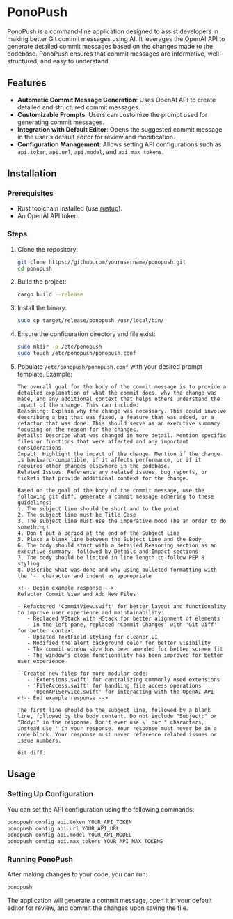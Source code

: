 # PonoPush

PonoPush is a command-line application designed to assist developers in making better Git commit messages using AI. It leverages the OpenAI API to generate detailed commit messages based on the changes made to the codebase. PonoPush ensures that commit messages are informative, well-structured, and easy to understand.

## Features

- **Automatic Commit Message Generation**: Uses OpenAI API to create detailed and structured commit messages.
- **Customizable Prompts**: Users can customize the prompt used for generating commit messages.
- **Integration with Default Editor**: Opens the suggested commit message in the user's default editor for review and modification.
- **Configuration Management**: Allows setting API configurations such as `api.token`, `api.url`, `api.model`, and `api.max_tokens`.

## Installation

### Prerequisites

- Rust toolchain installed (use [rustup](https://rustup.rs/)).
- An OpenAI API token.

### Steps

1. Clone the repository:

   ```sh
   git clone https://github.com/yourusername/ponopush.git
   cd ponopush
   ```

2. Build the project:

   ```sh
   cargo build --release
   ```

3. Install the binary:

   ```sh
   sudo cp target/release/ponopush /usr/local/bin/
   ```

4. Ensure the configuration directory and file exist:

   ```sh
   sudo mkdir -p /etc/ponopush
   sudo touch /etc/ponopush/ponopush.conf
   ```

5. Populate `/etc/ponopush/ponopush.conf` with your desired prompt template. Example:

   ```plaintext
   The overall goal for the body of the commit message is to provide a detailed explanation of what the commit does, why the change was made, and any additional context that helps others understand the impact of the change. This can include:
   Reasoning: Explain why the change was necessary. This could involve describing a bug that was fixed, a feature that was added, or a refactor that was done. This should serve as an executive summary focusing on the reason for the changes.
   Details: Describe what was changed in more detail. Mention specific files or functions that were affected and any important considerations.
   Impact: Highlight the impact of the change. Mention if the change is backward-compatible, if it affects performance, or if it requires other changes elsewhere in the codebase.
   Related Issues: Reference any related issues, bug reports, or tickets that provide additional context for the change.

   Based on the goal of the body of the commit message, use the following git diff, generate a commit message adhering to these guidelines:
   1. The subject line should be short and to the point
   2. The subject line must be Title Case
   3. The subject line must use the imperative mood (be an order to do something)
   4. Don't put a period at the end of the Subject Line
   5. Place a blank line between the Subject Line and the Body
   6. The body should start with a detailed Reasoning section as an executive summary, followed by Details and Impact sections
   7. The body should be limited in line length to follow PEP 8 styling
   8. Describe what was done and why using bulleted formatting with the '-' character and indent as appropriate

   <!-- Begin example response -->
   Refactor Commit View and Add New Files

   - Refactored 'CommitView.swift' for better layout and functionality to improve user experience and maintainability:
      - Replaced VStack with HStack for better alignment of elements
      - In the left pane, replaced 'Commit Changes' with 'Git Diff' for better context
      - Updated TextField styling for cleaner UI
      - Modified the alert background color for better visibility
      - The commit window size has been amended for better screen fit
      - The window's close functionality has been improved for better user experience

   - Created new files for more modular code:
      - 'Extensions.swift' for centralizing commonly used extensions
      - 'FileAccess.swift' for handling file access operations
      - 'OpenAPIService.swift' for interacting with the OpenAI API
   <!-- End example response -->

   The first line should be the subject line, followed by a blank line, followed by the body content. Do not include "Subject:" or "Body:" in the response. Don't ever use \` nor " characters, instead use ' in your response. Your response must never be in a code block. Your response must never reference related issues or issue numbers.

   Git diff:
   ```

## Usage

### Setting Up Configuration

You can set the API configuration using the following commands:

```sh
ponopush config api.token YOUR_API_TOKEN
ponopush config api.url YOUR_API_URL
ponopush config api.model YOUR_API_MODEL
ponopush config api.max_tokens YOUR_API_MAX_TOKENS
```

### Running PonoPush

After making changes to your code, you can run:

```sh
ponopush
```

The application will generate a commit message, open it in your default editor for review, and commit the changes upon saving the file.